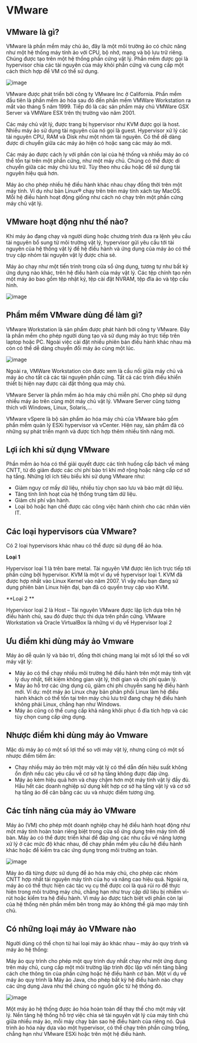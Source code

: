 # VMware

## VMware là gì?

VMware là phần mềm máy chủ ảo, đây là một môi trường ảo có chức năng như một hệ thống máy tính ảo với CPU, bộ nhớ, mạng và bộ lưu trữ riêng. Chúng được tạo trên một hệ thống phần cứng vật lý. Phần mềm được gọi là hypervisor chia các tài nguyên của máy khỏi phần cứng và cung cấp một cách thích hợp để VM có thể sử dụng.

![image](https://user-images.githubusercontent.com/62273292/158516665-e3f6d9eb-6237-43e6-8f16-b16ad94f2d8f.png)

VMware được phát triển bởi công ty VMware Inc ở California. Phần mềm đầu tiên là phần mềm ảo hóa sau đó đến phần mềm VMWare Workstation ra mắt vào tháng 5 năm 1999. Tiếp đó là các sản phẩm máy chủ VMWare GSX Server và VMWare ESX trên thị trường vào năm 2001.

Các máy chủ vật lý, được trang bị hypervisor như KVM được gọi là host. Nhiều máy ảo sử dụng tài nguyên của nó gọi là guest. Hypervisor xử lý các tài nguyên CPU, RAM và Disk như một nhóm tài nguyên. Có thể dễ dàng được di chuyển giữa các máy ảo hiện có hoặc sang các máy ảo mới.

Các máy ảo được cách ly với phần còn lại của hệ thống và nhiều máy ảo có thể tồn tại trên một phần cứng, như một máy chủ. Chúng có thể được di chuyển giữa các máy chủ lưu trữ. Tùy theo nhu cầu hoặc để sử dụng tài nguyên hiệu quả hơn.

Máy ảo cho phép nhiều hệ điều hành khác nhau chạy đồng thời trên một máy tính. Ví dụ như bản Linux® chạy trên trên máy tính xách tay MacOS. Mỗi hệ điều hành hoạt động giống như cách nó chạy trên một phần cứng máy chủ vật lý.

## VMware hoạt động như thế nào?

Khi máy ảo đang chạy và người dùng hoặc chương trình đưa ra lệnh yêu cầu tài nguyên bổ sung từ môi trường vật lý, hypervisor gửi yêu cầu tới tài nguyên của hệ thống vật lý để hệ điều hành và ứng dụng của máy ảo có thể truy cập nhóm tài nguyên vật lý được chia sẻ.

Máy ảo chạy như một tiến trình trong cửa sổ ứng dụng, tương tự như bất kỳ ứng dụng nào khác, trên hệ điều hành của máy vật lý. Các tệp chính tạo nên một máy ảo bao gồm tệp nhật ký, tệp cài đặt NVRAM, tệp đĩa ảo và tệp cấu hình.

![image](https://user-images.githubusercontent.com/62273292/158517520-d4992e9b-8889-48ad-b8a3-a775b3141986.png)

## Phầm mềm VMware dùng để làm gì?

VMware Workstation là sản phẩm được phát hành bởi công ty VMware. Đây là phần mềm cho phép người dùng tạo và sử dụng máy ảo trực tiếp trên laptop hoặc PC. Ngoài việc cài đặt nhiều phiên bản điều hành khác nhau mà còn có thể dễ dàng chuyển đổi máy ảo cùng một lúc.

![image](https://user-images.githubusercontent.com/62273292/158517592-4d34d2f7-195d-4608-9f5a-39052654c1cc.png)


Ngoài ra, VMWare Workstation còn được xem là cầu nối giữa máy chủ và máy ảo cho tất cả các tài nguyên phần cứng. Tất cả các trình điều khiển thiết bị hiện nay được cài đặt thông qua máy chủ.

VMware Server là phần mềm ảo hóa máy chủ miễn phí. Cho phép sử dụng nhiều máy ảo trên cùng một máy chủ vật lý. VMware Server cũng tương thích với Windows, Linux, Solaris,…

VMware vSpere là bộ sản phẩm ảo hóa máy chủ của VMware bảo gồm phần mềm quản lý ESXi hypervisor và vCenter. Hiện nay, sản phẩm đã có những sự phát triển mạnh và được tích hợp thêm nhiều tính năng mới.

## Lợi ích khi sử dụng VMware

Phần mềm ảo hóa có thể giải quyết được các tính huống cấp bách về mảng CNTT, từ đó giảm được các chi phí bảo trì khi mở rộng hoặc nâng cấp cơ sở hạ tầng. Những lợi ích tiêu biểu khi sử dụng VMware như:

- Giảm nguy cơ mấy dữ liệu, nhiều tùy chọn sao lưu và bảo mật dữ liệu.
- Tăng tính linh hoạt của hệ thống trung tâm dữ liệu.
- Giảm chi phí vận hành.
- Loại bỏ hoặc hạn chế được các công việc hành chính cho các nhân viên IT.

## Các loại hypervisors của VMware?

Có 2 loại hypervisors khác nhau có thể được sử dụng để ảo hóa.

**Loại 1**

 Hypervisor loại 1 là trên bare metal. Tài nguyên VM được lên lịch trực tiếp tới phần cứng bởi hypervisor. KVM là một ví dụ về hypervisor loại 1. KVM đã được hợp nhất vào Linux Kernel vào năm 2007. Vì vậy nếu bạn đang sử dụng phiên bản Linux hiện đại, bạn đã có quyền truy cập vào KVM.
 
**Loại 2 **

Hypervisor loại 2 là Host – Tài nguyên VMware được lập lịch dựa trên hệ điều hành chủ, sau đó được thực thi dựa trên phần cứng. VMware Workstation và Oracle VirtualBox là những ví dụ về Hypervisor loại 2

## Ưu điểm khi dùng máy ảo Vmware

Máy ảo dễ quản lý và bảo trì, đồng thời chúng mang lại một số lợi thế so với máy vật lý:

  - Máy ảo có thể chạy nhiều môi trường hệ điều hành trên một máy tính vật lý duy nhất, tiết kiệm không gian vật lý, thời gian và chi phí quản lý.
  - Máy ảo hỗ trợ các ứng dụng cũ, giảm chi phí chuyển sang hệ điều hành mới. Ví dụ: một máy ảo Linux chạy bản phân phối Linux làm hệ điều hành khách có thể tồn tại trên máy chủ lưu trữ đang chạy hệ điều hành không phải Linux, chẳng hạn như Windows.
  - Máy ảo cũng có thể cung cấp khả năng khôi phục ổ đĩa tích hợp và các tùy chọn cung cấp ứng dụng.

## Nhược điểm khi dùng máy ảo Vmware

Mặc dù máy ảo có một số lợi thế so với máy vật lý, nhưng cũng có một số nhược điểm tiềm ẩn:

  - Chạy nhiều máy ảo trên một máy vật lý có thể dẫn đến hiệu suất không ổn định nếu các yêu cầu về cơ sở hạ tầng không được đáp ứng.
  - Máy ảo kém hiệu quả hơn và chạy chậm hơn một  máy tính vật lý đầy đủ. Hầu hết các doanh nghiệp sử dụng kết hợp cơ sở hạ tầng vật lý và cơ sở hạ tầng ảo để cân bằng các ưu và nhược điểm tương ứng.

## Các tính năng của máy ảo VMware

Máy ảo (VM) cho phép một doanh nghiệp chạy hệ điều hành hoạt động như một máy tính hoàn toàn riêng biệt trong cửa sổ ứng dụng trên máy tính để bàn. Máy ảo có thể được triển khai để đáp ứng các nhu cầu về năng lượng xử lý ở các mức độ khác nhau, để chạy phần mềm yêu cầu hệ điều hành khác hoặc để kiểm tra các ứng dụng trong môi trường an toàn.


![image](https://user-images.githubusercontent.com/62273292/158519041-39faef5e-7221-4684-b4d1-297b745d5023.png)


Máy ảo đã từng được sử dụng để ảo hóa máy chủ, cho phép các nhóm CNTT hợp nhất tài nguyên máy tính của họ và nâng cao hiệu quả. Ngoài ra, máy ảo có thể thực hiện các tác vụ cụ thể được coi là quá rủi ro để thực hiện trong môi trường máy chủ, chẳng hạn như truy cập dữ liệu bị nhiễm vi-rút hoặc kiểm tra hệ điều hành. Vì máy ảo được tách biệt với phần còn lại của hệ thống nên phần mềm bên trong máy ảo không thể giả mạo máy tính chủ.

## Có những loại máy ảo VMware nào

Người dùng có thể chọn từ hai loại máy ảo khác nhau – máy ảo quy trình và máy ảo hệ thống:

Máy ảo quy trình cho phép một quy trình duy nhất chạy như một ứng dụng trên máy chủ, cung cấp một môi trường lập trình độc lập với nền tảng bằng cách che thông tin của phần cứng hoặc hệ điều hành cơ bản. Một ví dụ về máy ảo quy trình là Máy ảo Java, cho phép bất kỳ hệ điều hành nào chạy các ứng dụng Java như thể chúng có nguồn gốc từ hệ thống đó.

![image](https://user-images.githubusercontent.com/62273292/158519731-03975925-1a03-44bd-a271-6954f3197469.png)


Một máy ảo hệ thống được ảo hóa hoàn toàn để thay thế cho một máy vật lý. Nền tảng hệ thống hỗ trợ việc chia sẻ tài nguyên vật lý của máy tính chủ giữa nhiều máy ảo, mỗi máy chạy bản sao hệ điều hành của riêng nó. Quá trình ảo hóa này dựa vào một hypervisor, có thể chạy trên phần cứng trống, chẳng hạn như VMware ESXi hoặc trên một hệ điều hành.




